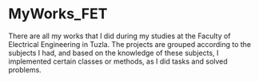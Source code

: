 # MyWorks_FET
There are all my works that I did during my studies at the Faculty of Electrical Engineering in Tuzla. The projects are grouped according to the subjects I had, and based on the knowledge of these subjects, I implemented certain classes or methods, as I did tasks and solved problems.
